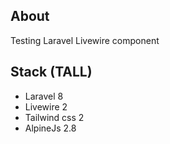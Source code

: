 

## About
Testing Laravel Livewire component

## Stack (TALL)
- Laravel 8
- Livewire 2
- Tailwind css 2
- AlpineJs 2.8

